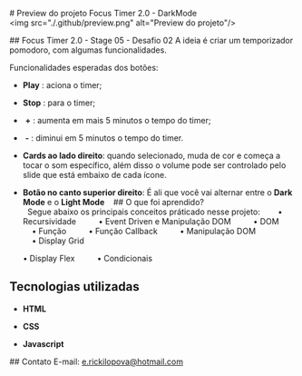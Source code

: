 # Preview do projeto Focus Timer 2.0 - DarkMode
 <img src="./.github/preview.png" alt="Preview do projeto"/>

## Focus Timer 2.0 - Stage 05 - Desafio 02
A ideia é criar um temporizador pomodoro, com algumas funcionalidades.

Funcionalidades esperadas dos botões:

- **Play**  : aciona o timer;
- **Stop**  : para o timer;
- ​    **\+**    : aumenta em mais 5 minutos o tempo do timer;
- ​    **\-**    : diminui em 5 minutos o tempo do timer.
- **Cards ao lado direito**: quando selecionado, muda de cor e começa a tocar o som específico, além disso o volume pode ser controlado pelo slide que está embaixo de cada ícone.
- **Botão no canto superior direito**: É ali que você vai alternar entre o **Dark Mode** e o **Light Mode**
   
 ## O que foi aprendido?
   Segue abaixo os principais conceitos práticado nesse projeto:
   
     • Recursividade
     
     • Event Driven e Manipulação DOM
     
     • DOM
     
     • Função
     
     • Função Callback
     
     • Manipulação DOM
     
     • Display Grid

     • Display Flex
     
     • Condicionais
   

## Tecnologias utilizadas

- **HTML**

- **CSS**

- **Javascript**


 ## Contato
 E-mail: e.rickilopova@hotmail.com
